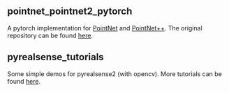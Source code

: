 ## pointnet_pointnet2_pytorch

A pytorch implementation for [PointNet](https://openaccess.thecvf.com/content_cvpr_2017/papers/Qi_PointNet_Deep_Learning_CVPR_2017_paper.pdf) and [PointNet++](https://proceedings.neurips.cc/paper/2017/file/d8bf84be3800d12f74d8b05e9b89836f-Paper.pdf). The original repository can be found [here](https://github.com/yanx27/Pointnet_Pointnet2_pytorch).


## pyrealsense_tutorials

Some simple demos for pyrealsense2 (with opencv). More tutorials can be found [here](https://github.com/IntelRealSense/librealsense/tree/master/wrappers/python/examples).